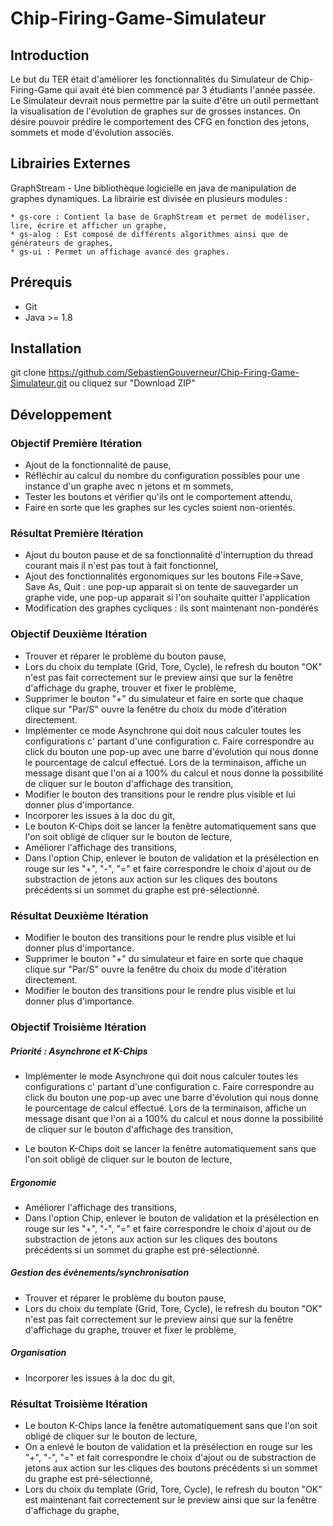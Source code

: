 # Chip-Firing-Game-Simulateur

## Introduction

Le but du TER était d'améliorer les fonctionnalités du Simulateur de Chip-Firing-Game qui avait été bien commencé par 3 étudiants l'année passée.
Le Simulateur devrait nous permettre par la suite d'être un outil permettant la visualisation de l'évolution de graphes sur de grosses instances.
On désire pouvoir prédire le comportement des CFG en fonction des jetons, sommets et mode d'évolution associés.

## Librairies Externes

GraphStream - Une bibliothèque logicielle en java de manipulation de graphes dynamiques. La librairie est divisée en plusieurs modules :
	
	* gs-core : Contient la base de GraphStream et permet de modéliser, lire, écrire et afficher un graphe,
	* gs-alog : Est composé de différents algorithmes ainsi que de générateurs de graphes,
	* gs-ui : Permet un affichage avancé des graphes.

## Prérequis

* Git
* Java >= 1.8

## Installation

git clone https://github.com/SebastienGouverneur/Chip-Firing-Game-Simulateur.git
	ou
cliquez sur "Download ZIP"


## Développement

### Objectif Première Itération

* Ajout de la fonctionnalité de pause,
* Réfléchir au calcul du nombre du configuration possibles pour une instance d'un graphe avec n jetons et m sommets,
* Tester les boutons et vérifier qu'ils ont le comportement attendu,
* Faire en sorte que les graphes sur les cycles soient non-orientés.

### Résultat Première Itération

* Ajout du bouton pause et de sa fonctionnalité d'interruption du thread courant mais il n'est pas tout à fait fonctionnel,
* Ajout des fonctionnalités ergonomiques sur les boutons File->Save, Save As, Quit : une pop-up apparait si on tente de sauvegarder un graphe vide, une pop-up apparait si l'on souhaite quitter l'application
* Modification des graphes cycliques : ils sont maintenant non-pondérés

### Objectif Deuxième Itération

* Trouver et réparer le problème du bouton pause,
* Lors du choix du template (Grid, Tore, Cycle), le refresh du bouton "OK" n'est pas fait correctement sur le preview ainsi que sur la fenêtre d'affichage du graphe, trouver et fixer le problème,
* Supprimer le bouton "+" du simulateur et faire en sorte que chaque clique sur "Par/S" ouvre la fenêtre du choix du mode d'itération directement.
* Implémenter ce mode Asynchrone qui doit nous calculer toutes les configurations c' partant d'une configuration c. Faire correspondre au click du bouton une pop-up avec une barre d'évolution qui nous donne le pourcentage de calcul effectué. Lors de la terminaison, affiche un message disant que l'on ai a 100% du calcul et nous donne la possibilité de cliquer sur le bouton d'affichage des transition,
* Modifier le bouton des transitions pour le rendre plus visible et lui donner plus d'importance.
* Incorporer les issues à la doc du git,
* Le bouton K-Chips doit se lancer la fenêtre automatiquement sans que l'on soit obligé de cliquer sur le bouton de lecture,
* Améliorer l'affichage des transitions,
* Dans l'option Chip, enlever le bouton de validation et la présélection en rouge sur les "+", "-", "=" et faire correspondre le choix d'ajout ou de substraction de jetons aux action sur les cliques des boutons précédents si un sommet du graphe est pré-sélectionné.

### Résultat Deuxième Itération

* Modifier le bouton des transitions pour le rendre plus visible et lui donner plus d'importance.
* Supprimer le bouton "+" du simulateur et faire en sorte que chaque clique sur "Par/S" ouvre la fenêtre du choix du mode d'itération directement.
* Modifier le bouton des transitions pour le rendre plus visible et lui donner plus d'importance.

### Objectif Troisième Itération

##### Priorité : Asynchrone et K-Chips

* Implémenter le mode Asynchrone qui doit nous calculer toutes les configurations c' partant d'une configuration c. Faire correspondre au click du bouton une pop-up avec une barre d'évolution qui nous donne le pourcentage de calcul effectué. Lors de la terminaison, affiche un message disant que l'on ai a 100% du calcul et nous donne la possibilité de cliquer sur le bouton d'affichage des transition,

* Le bouton K-Chips doit se lancer la fenêtre automatiquement sans que l'on soit obligé de cliquer sur le bouton de lecture,

##### Ergonomie

* Améliorer l'affichage des transitions,
* Dans l'option Chip, enlever le bouton de validation et la présélection en rouge sur les "+", "-", "=" et faire correspondre le choix d'ajout ou de substraction de jetons aux action sur les cliques des boutons précédents si un sommet du graphe est pré-sélectionné.

##### Gestion des évènements/synchronisation

* Trouver et réparer le problème du bouton pause,
* Lors du choix du template (Grid, Tore, Cycle), le refresh du bouton "OK" n'est pas fait correctement sur le preview ainsi que sur la fenêtre d'affichage du graphe, trouver et fixer le problème,

##### Organisation

* Incorporer les issues à la doc du git,

### Résultat Troisième Itération

* Le bouton K-Chips lance la fenêtre automatiquement sans que l'on soit obligé de cliquer sur le bouton de lecture,
* On a enlevé le bouton de validation et la présélection en rouge sur les "+", "-", "=" et fait correspondre le choix d'ajout ou de substraction de jetons aux action sur les cliques des boutons précédents si un sommet du graphe est pré-sélectionné,
* Lors du choix du template (Grid, Tore, Cycle), le refresh du bouton "OK" est maintenant fait correctement sur le preview ainsi que sur la fenêtre d'affichage du graphe,

